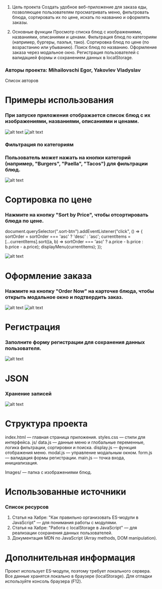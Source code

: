 1. Цель проекта
Создать удобное веб-приложение для заказа еды, позволяющее пользователям просматривать меню, фильтровать блюда, сортировать их по цене, искать по названию и оформлять заказы.

2. Основные функции
Просмотр списка блюд с изображениями, названиями, описаниями и ценами.
Фильтрация блюд по категориям (например, бургеры, паэлья, тако).
Сортировка блюд по цене (по возрастанию или убыванию).
Поиск блюд по названию.
Оформление заказа через модальное окно.
Регистрация пользователей с валидацией формы и сохранением данных в localStorage.


### Авторы проекта: Mihailovschi Egor, Yakovlev Vladyslav
Список авторов

# Примеры использования
### При запуске приложения отображается список блюд с их изображениями, названиями, описаниями и ценами.
![alt text](image.png)
![alt text](image-1.png)

### Фильтрация по категориям
### Пользователь может нажать на кнопки категорий (например, "Burgers", "Paella", "Tacos") для фильтрации блюд.
![alt text](image-2.png)

# Сортировка по цене
### Нажмите на кнопку "Sort by Price", чтобы отсортировать блюда по цене.
document.querySelector(".sort-btn").addEventListener("click", () => {
    sortOrder = sortOrder === 'asc' ? 'desc' : 'asc';
    currentItems = [...currentItems].sort((a, b) => sortOrder === 'asc' ? a.price - b.price : b.price - a.price);
    displayMenu(currentItems);
});

![alt text](image-3.png)

# Оформление заказа
### Нажмите на кнопку "Order Now" на карточке блюда, чтобы открыть модальное окно и подтвердить заказ.
![alt text](image-4.png)
![alt text](image-5.png)

# Регистрация
### Заполните форму регистрации для сохранения данных пользователя.
![alt text](image-6.png)

# JSON
### Хранение записей
![alt text](image-7.png)


# Структура проекта
index.html — главная страница приложения.
styles.css — стили для интерфейса.
js/
data.js — данные меню и глобальные переменные, логика фильтрации, сортировки и поиска.
display.js — функция отображения меню.
modal.js — управление модальным окном.
form.js — валидация формы регистрации.
main.js — точка входа, инициализация.

Images/ — папка с изображениями блюд.

# Использованные источники
### Список ресурсов

1. Статья на Хабре: "Как правильно организовать ES-модули в JavaScript" — для понимания работы с модулями.
2. Статья на Хабре: "Работа с localStorage в JavaScript" — для реализации сохранения данных пользователей.
3. Документация MDN по JavaScript (Array methods, DOM manipulation).

# Дополнительная информация
Проект использует ES-модули, поэтому требует локального сервера.
Все данные хранятся локально в браузере (localStorage).
Для отладки используйте консоль браузера (F12).


